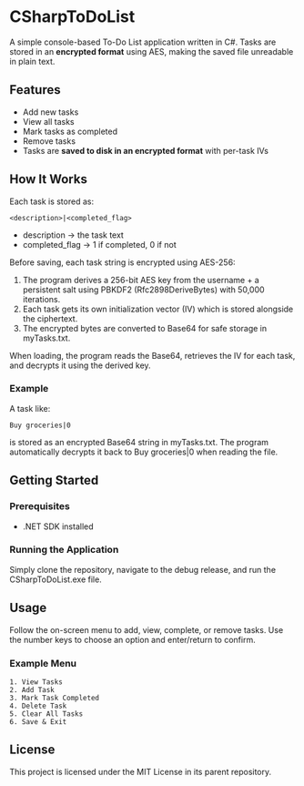 # CSharpToDoList

A simple console-based To-Do List application written in C#.
Tasks are stored in an **encrypted format** using AES, making the saved file unreadable in plain text.

## Features

* Add new tasks
* View all tasks
* Mark tasks as completed
* Remove tasks
* Tasks are **saved to disk in an encrypted format** with per-task IVs

## How It Works

Each task is stored as:

```
<description>|<completed_flag>
```

* description -> the task text
* completed\_flag -> 1 if completed, 0 if not

Before saving, each task string is encrypted using AES-256:

1. The program derives a 256-bit AES key from the username + a persistent salt using PBKDF2 (Rfc2898DeriveBytes) with 50,000 iterations.
2. Each task gets its own initialization vector (IV) which is stored alongside the ciphertext.
3. The encrypted bytes are converted to Base64 for safe storage in myTasks.txt.

When loading, the program reads the Base64, retrieves the IV for each task, and decrypts it using the derived key.

### Example

A task like:

```
Buy groceries|0
```

is stored as an encrypted Base64 string in myTasks.txt. The program automatically decrypts it back to Buy groceries|0 when reading the file.

## Getting Started

### Prerequisites

* .NET SDK installed

### Running the Application

Simply clone the repository, navigate to the debug release, and run the CSharpToDoList.exe file.

## Usage

Follow the on-screen menu to add, view, complete, or remove tasks. Use the number keys to choose an option and enter/return to confirm.

### Example Menu

```
1. View Tasks
2. Add Task
3. Mark Task Completed
4. Delete Task
5. Clear All Tasks
6. Save & Exit
```

## License

This project is licensed under the MIT License in its parent repository.
